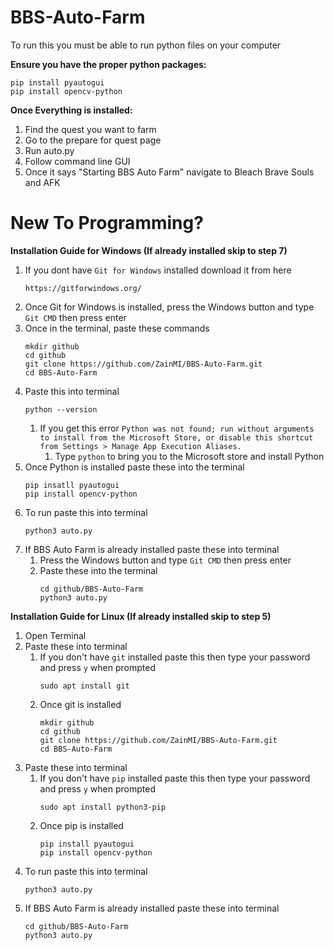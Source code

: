 # BBS-Auto-Farm
To run this you must be able to run python files on your computer

**Ensure you have the proper python packages:**
```
pip install pyautogui
pip install opencv-python
```

**Once Everything is installed:**
1. Find the quest you want to farm
2. Go to the prepare for quest page
3. Run auto.py
5. Follow command line GUI
6. Once it says "Starting BBS Auto Farm" navigate to Bleach Brave Souls and AFK

# New To Programming?
**Installation Guide for Windows (If already installed skip to step 7)**
1. If you dont have `Git for Windows` installed download it from here
   ```
   https://gitforwindows.org/
   ```
2. Once Git for Windows is installed, press the Windows button and type `Git CMD` then press enter
3. Once in the terminal, paste these commands
   ```
   mkdir github
   cd github
   git clone https://github.com/ZainMI/BBS-Auto-Farm.git
   cd BBS-Auto-Farm
   ```
4. Paste this into terminal
   ```
   python --version
   ```
   1. If you get this error `Python was not found; run without arguments to install from the Microsoft Store, or disable this shortcut from Settings > Manage App Execution Aliases.`
      1. Type `python` to bring you to the Microsoft store and install Python
5. Once Python is installed paste these into the terminal
   ```
   pip insatll pyautogui
   pip install opencv-python
   ```
6. To run paste this into terminal
   ```
   python3 auto.py
   ```
7. If BBS Auto Farm is already installed paste these into terminal
   1. Press the Windows button and type `Git CMD` then press enter
   2. Paste these into the terminal
      ```
      cd github/BBS-Auto-Farm
      python3 auto.py
      ```

**Installation Guide for Linux (If already installed skip to step 5)**
1. Open Terminal
2. Paste these into terminal
   1. If you don't have `git` installed paste this then type your password and press `y` when prompted
      ```
      sudo apt install git
      ```
   2. Once git is installed
      ```
      mkdir github
      cd github
      git clone https://github.com/ZainMI/BBS-Auto-Farm.git
      cd BBS-Auto-Farm
      ```
3. Paste these into terminal
   1. If you don't have `pip` installed paste this then type your password and press `y` when prompted
      ```
      sudo apt install python3-pip
      ```
   2. Once pip is installed
      ```
      pip install pyautogui
      pip install opencv-python   
      ```
4. To run paste this into terminal
   ```
   python3 auto.py
   ```
5. If BBS Auto Farm is already installed paste these into terminal
   ```
   cd github/BBS-Auto-Farm
   python3 auto.py
   ```

